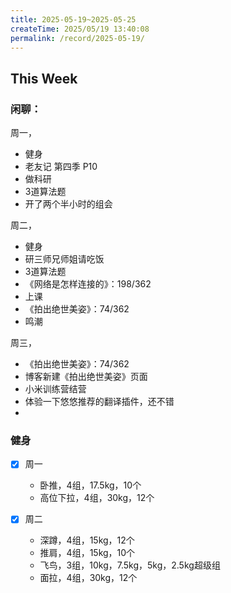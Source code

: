 ```yaml
---
title: 2025-05-19~2025-05-25
createTime: 2025/05/19 13:40:08
permalink: /record/2025-05-19/
---
```


## This Week

### 闲聊：
周一，
- 健身
- 老友记 第四季 P10
- 做科研
- 3道算法题
- 开了两个半小时的组会


周二，
- 健身
- 研三师兄师姐请吃饭
- 3道算法题
- 《网络是怎样连接的》：198/362
- 上课
- 《拍出绝世美姿》：74/362
- 鸣潮



周三，
- 《拍出绝世美姿》：74/362
- 博客新建《拍出绝世美姿》页面
- 小米训练营结营
- 体验一下悠悠推荐的翻译插件，还不错
- 

### 健身
- [x] 周一
  - 卧推，4组，17.5kg，10个
  - 高位下拉，4组，30kg，12个

- [x] 周二
  - 深蹲，4组，15kg，12个
  - 推肩，4组，15kg，10个
  - 飞鸟，3组，10kg，7.5kg，5kg，2.5kg超级组
  - 面拉，4组，30kg，12个

